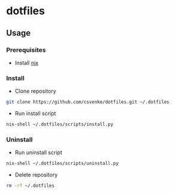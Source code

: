 # dotfiles

## Usage

### Prerequisites

- Install [nix](https://nixos.org/download)

### Install

- Clone repository

```bash
git clone https://github.com/csvenke/dotfiles.git ~/.dotfiles
```

- Run install script

```bash
nix-shell ~/.dotfiles/scripts/install.py
```

### Uninstall

- Run uninstall script

```bash
nix-shell ~/.dotfiles/scripts/uninstall.py
```

- Delete repository

```bash
rm -rf ~/.dotfiles
```
